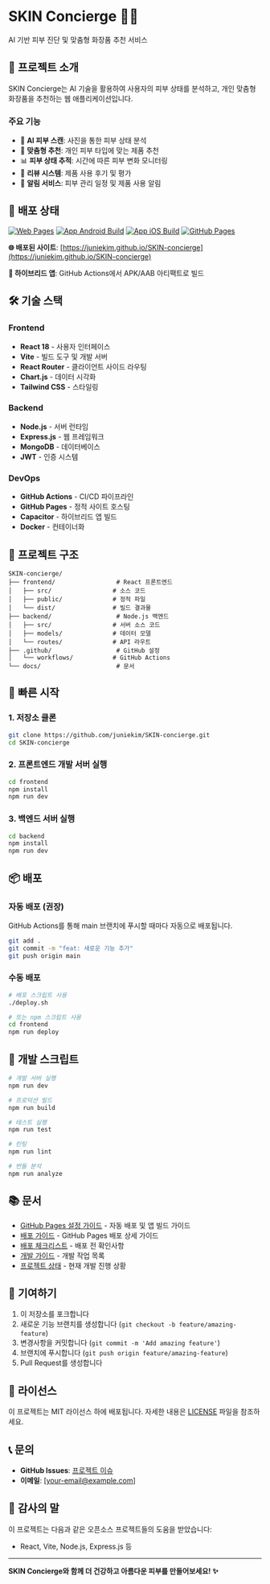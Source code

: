 # SKIN Concierge 🧴✨

AI 기반 피부 진단 및 맞춤형 화장품 추천 서비스

## 🌟 프로젝트 소개

SKIN Concierge는 AI 기술을 활용하여 사용자의 피부 상태를 분석하고, 개인 맞춤형 화장품을 추천하는 웹 애플리케이션입니다.

### 주요 기능
- 🤖 **AI 피부 스캔**: 사진을 통한 피부 상태 분석
- 🎯 **맞춤형 추천**: 개인 피부 타입에 맞는 제품 추천
- 📊 **피부 상태 추적**: 시간에 따른 피부 변화 모니터링
- 💬 **리뷰 시스템**: 제품 사용 후기 및 평가
- 🔔 **알림 서비스**: 피부 관리 일정 및 제품 사용 알림

## 🚀 배포 상태

[![Web Pages](https://github.com/juniekim/SKIN-concierge/workflows/Web%20Pages/badge.svg)](https://github.com/juniekim/SKIN-concierge/actions)
[![App Android Build](https://github.com/juniekim/SKIN-concierge/workflows/App%20Android%20Build/badge.svg)](https://github.com/juniekim/SKIN-concierge/actions)
[![App iOS Build](https://github.com/juniekim/SKIN-concierge/workflows/App%20iOS%20Build/badge.svg)](https://github.com/juniekim/SKIN-concierge/actions)
[![GitHub Pages](https://img.shields.io/badge/GitHub%20Pages-Live-brightgreen)](https://juniekim.github.io/SKIN-concierge)

**🌐 배포된 사이트**: [https://juniekim.github.io/SKIN-concierge](https://juniekim.github.io/SKIN-concierge)

**📱 하이브리드 앱**: GitHub Actions에서 APK/AAB 아티팩트로 빌드

## 🛠️ 기술 스택

### Frontend
- **React 18** - 사용자 인터페이스
- **Vite** - 빌드 도구 및 개발 서버
- **React Router** - 클라이언트 사이드 라우팅
- **Chart.js** - 데이터 시각화
- **Tailwind CSS** - 스타일링

### Backend
- **Node.js** - 서버 런타임
- **Express.js** - 웹 프레임워크
- **MongoDB** - 데이터베이스
- **JWT** - 인증 시스템

### DevOps
- **GitHub Actions** - CI/CD 파이프라인
- **GitHub Pages** - 정적 사이트 호스팅
- **Capacitor** - 하이브리드 앱 빌드
- **Docker** - 컨테이너화

## 📁 프로젝트 구조

```
SKIN-concierge/
├── frontend/                 # React 프론트엔드
│   ├── src/                 # 소스 코드
│   ├── public/              # 정적 파일
│   └── dist/                # 빌드 결과물
├── backend/                  # Node.js 백엔드
│   ├── src/                 # 서버 소스 코드
│   ├── models/              # 데이터 모델
│   └── routes/              # API 라우트
├── .github/                  # GitHub 설정
│   └── workflows/           # GitHub Actions
└── docs/                     # 문서
```

## 🚀 빠른 시작

### 1. 저장소 클론
```bash
git clone https://github.com/juniekim/SKIN-concierge.git
cd SKIN-concierge
```

### 2. 프론트엔드 개발 서버 실행
```bash
cd frontend
npm install
npm run dev
```

### 3. 백엔드 서버 실행
```bash
cd backend
npm install
npm run dev
```

## 📦 배포

### 자동 배포 (권장)
GitHub Actions를 통해 main 브랜치에 푸시할 때마다 자동으로 배포됩니다.

```bash
git add .
git commit -m "feat: 새로운 기능 추가"
git push origin main
```

### 수동 배포
```bash
# 배포 스크립트 사용
./deploy.sh

# 또는 npm 스크립트 사용
cd frontend
npm run deploy
```

## 🔧 개발 스크립트

```bash
# 개발 서버 실행
npm run dev

# 프로덕션 빌드
npm run build

# 테스트 실행
npm run test

# 린팅
npm run lint

# 번들 분석
npm run analyze
```

## 📚 문서

- [GitHub Pages 설정 가이드](GITHUB_PAGES_SETUP.md) - 자동 배포 및 앱 빌드 가이드
- [배포 가이드](DEPLOYMENT.md) - GitHub Pages 배포 상세 가이드
- [배포 체크리스트](DEPLOYMENT_CHECKLIST.md) - 배포 전 확인사항
- [개발 가이드](DEVELOPMENT_TASKS.md) - 개발 작업 목록
- [프로젝트 상태](DEVELOPMENT_STATUS.md) - 현재 개발 진행 상황

## 🤝 기여하기

1. 이 저장소를 포크합니다
2. 새로운 기능 브랜치를 생성합니다 (`git checkout -b feature/amazing-feature`)
3. 변경사항을 커밋합니다 (`git commit -m 'Add amazing feature'`)
4. 브랜치에 푸시합니다 (`git push origin feature/amazing-feature`)
5. Pull Request를 생성합니다

## 📝 라이선스

이 프로젝트는 MIT 라이선스 하에 배포됩니다. 자세한 내용은 [LICENSE](LICENSE) 파일을 참조하세요.

## 📞 문의

- **GitHub Issues**: [프로젝트 이슈](https://github.com/juniekim/SKIN-concierge/issues)
- **이메일**: [your-email@example.com]

## 🙏 감사의 말

이 프로젝트는 다음과 같은 오픈소스 프로젝트들의 도움을 받았습니다:
- React, Vite, Node.js, Express.js 등

---

**SKIN Concierge와 함께 더 건강하고 아름다운 피부를 만들어보세요! ✨**
